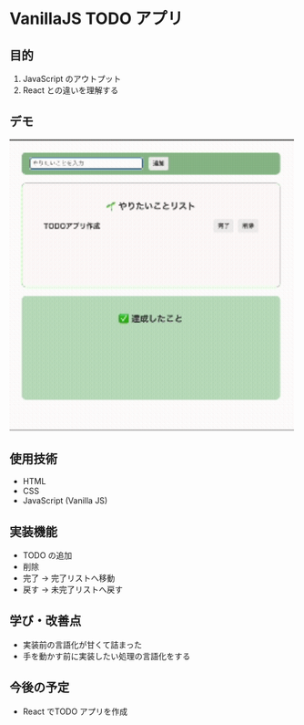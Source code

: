 # VanillaJS TODO アプリ

## 目的
1. JavaScript のアウトプット
2. React との違いを理解する

## デモ
<img src="./todo-app-js.gif" width="500">

## 使用技術
- HTML
- CSS
- JavaScript (Vanilla JS)

## 実装機能
- TODO の追加
- 削除
- 完了 → 完了リストへ移動
- 戻す → 未完了リストへ戻す

## 学び・改善点
- 実装前の言語化が甘くて詰まった
- 手を動かす前に実装したい処理の言語化をする

## 今後の予定
- React でTODO アプリを作成